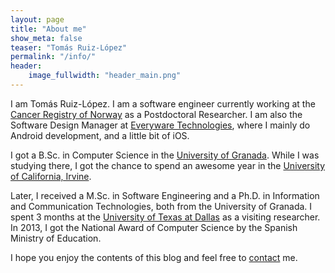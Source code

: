 ```yaml
---
layout: page
title: "About me"
show_meta: false
teaser: "Tomás Ruiz-López"
permalink: "/info/"
header:
    image_fullwidth: "header_main.png"
---
```


I am Tomás Ruiz-López. I am a software engineer currently working at the [Cancer Registry of Norway](http://kreftregisteret.no/ "Cancer Registry of Norway") as a Postdoctoral Researcher. I am also the Software Design Manager at [Everyware Technologies](http://www.everywaretech.es/ "Everyware Technologies"), where I mainly do Android development, and a little bit of iOS.

I got a B.Sc. in Computer Science in the [University of Granada](http://www.ugr.es/ "University of Granada"). While I was studying there, I got the chance to spend an awesome year in the [University of California, Irvine](http://uci.edu/ "University of California, Irvine").

Later, I received a M.Sc. in Software Engineering and a Ph.D. in Information and Communication Technologies, both from the University of Granada. I spent 3 months at the [University of Texas at Dallas](http://www.utdallas.edu/ "University of Texas at Dallas") as a visiting researcher. In 2013, I got the National Award of Computer Science by the Spanish Ministry of Education.

I hope you enjoy the contents of this blog and feel free to [contact](/contact/) me.

 [1]: #
 [2]: #
 [3]: #
 [4]: #
 [5]: #
 [6]: #
 [7]: #
 [8]: #
 [9]: #
 [10]: #
